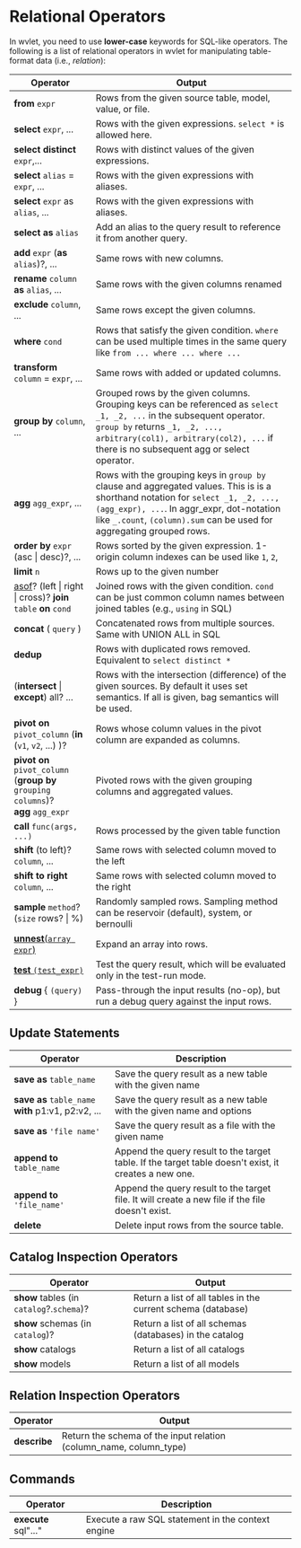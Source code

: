 # Relational Operators

In wvlet, you need to use __lower-case__ keywords for SQL-like operators. The following is a list of relational operators in wvlet for manipulating table-format data (i.e.,
_relation_):

| Operator                                                                                    | Output                                                                                                                                                                                                                                                  |
|---------------------------------------------------------------------------------------------|---------------------------------------------------------------------------------------------------------------------------------------------------------------------------------------------------------------------------------------------------------| 
| __from__ `expr`                                                                             | Rows from the given source table, model, value, or file.                                                                                                                                                                                                |
| __select__ `expr`, ...                                                                      | Rows with the given expressions. `select *` is allowed here.                                                                                                                                                                                            |
| __select distinct__ `expr`,...                                                              | Rows with distinct values of the given expressions.                                                                                                                                                                                                     |
| __select__ `alias` = `expr`, ...                                                            | Rows with the given expressions with aliases.                                                                                                                                                                                                           |
| __select__ `expr` as `alias`, ...                                                           | Rows with the given expressions with aliases.                                                                                                                                                                                                           |
| __select as__ `alias`                                                                       | Add an alias to the query result to reference it from another query.                                                                                                                                                                                    |
| __add__ `expr` (__as__ `alias`)?, ...                                                       | Same rows with new columns.                                                                                                                                                                                                                             |
| __rename__ `column` __as__ `alias`, ...                                                     | Same rows with the given columns renamed                                                                                                                                                                                                                | 
| __exclude__ `column`, ...                                                                   | Same rows except the given columns.                                                                                                                                                                                                                     |
| __where__ `cond`                                                                            | Rows that satisfy the given condition. `where` can be used multiple times in the same query like `from ... where ... where ...`                                                                                                                         |
| __transform__ `column` = `expr`, ...                                                        | Same rows with added or updated columns.                                                                                                                                                                                                                |  
| __group by__ `column`, ...                                                                  | Grouped rows by the given columns. Grouping keys can be referenced as `select _1, _2, ...`  in the subsequent operator. `group by` returns `_1, _2, ..., arbitrary(col1), arbitrary(col2), ...` if there is no subsequent agg or select operator.       |
| __agg__ `agg_expr`, ...                                                                     | Rows with the grouping keys in `group by` clause and aggregated values.  This is is a shorthand notation for `select _1, _2, ..., (agg_expr), ...`. In aggr_expr, dot-notation like `_.count`, `(column).sum` can be used for aggregating grouped rows. |
| __order by__ `expr` (asc \| desc)?, ...                                                     | Rows sorted by the given expression. 1-origin column indexes can be used like `1`, `2`,                                                                                                                                                                 |
| __limit__ `n`                                                                               | Rows up to the given number                                                                                                                                                                                                                             |
| [asof](asof-join.md)? (left \| right \| cross)? __join__ `table` __on__ `cond`                                    | Joined rows with the given condition. `cond` can be just common column names between joined tables (e.g., `using` in SQL)                                                                                                                               |
| __concat__ ( `query` )                                                                      | Concatenated rows from multiple sources. Same with UNION ALL in SQL                                                                                                                                                                                     |
| __dedup__                                                                                   | Rows with duplicated rows removed. Equivalent to `select distinct *`                                                                                                                                                                                    | 
| (__intersect__ \| __except__) all? ...                                                      | Rows with the intersection (difference) of the given sources. By default it uses set semantics. If all is given, bag semantics will be used.                                                                                                            |
| __pivot on__ `pivot_column` (__in__ (`v1`, `v2`, ...) )?                                    | Rows whose column values in the pivot column are expanded as columns.                                                                                                                                                                                   |
| __pivot on__ `pivot_column`<br/> (__group by__ `grouping columns`)?<br/> __agg__ `agg_expr` | Pivoted rows with the given grouping columns and aggregated values.                                                                                                                                                                                     |
| __call__ `func(args, ...)`                                                                  | Rows processed by the given table function                                                                                                                                                                                                              |
| __shift__ (to left)? `column`, ...                                                          | Same rows with selected column moved to the left                                                                                                                                                                                                        |
| __shift to right__ `column`, ...                                                            | Same rows with selected column moved to the right                                                                                                                                                                                                       |
| __sample__ `method`? (`size` rows? \| %)                                                    | Randomly sampled rows. Sampling method can be reservoir (default), system, or bernoulli                                                                                                                                                                 | 
| [__unnest__(`array expr`)](unnest.md)                                                       | Expand an array into rows.                                                                                                                                                                                                                              | 
| [__test__ `(test_expr)`](test-syntax.md)                                                    | Test the query result, which will be evaluated only in the test-run mode.                                                                                                                                                                               |
| __debug__ \{ `(query)` \}                                                                     | Pass-through the input results (no-op), but run a debug query against the input rows.                                                                                                                                                  |

## Update Statements

| Operator                                            | Description                                                                                           |
|-----------------------------------------------------|-------------------------------------------------------------------------------------------------------|
| __save as__ `table_name`                            | Save the query result as a new table with the given name                                              |
| __save as__ `table_name` __with__ p1:v1, p2:v2, ... | Save the query result as a new table with the given name and options                                  |
| __save as__ `'file name'`                           | Save the query result as a file with the given name                                                   |
| __append to__ `table_name`                          | Append the query result to the target table. If the target table doesn't exist, it creates a new one. |
| __append to__ `'file_name'`                         | Append the query result to the target file. It will create a new file if the file doesn't exist.      |
| __delete__                                          | Delete input rows from the source table.                                                              |

## Catalog Inspection Operators

| Operator     | Output                                                             |
|--------------|--------------------------------------------------------------------|
| __show__ tables (in `catalog`?.`schema`)? | Return a list of all tables in the current schema (database)   |
| __show__ schemas (in `catalog`)?| Return a list of all schemas (databases) in the catalog        |
| __show__ catalogs | Return a list of all catalogs                                 |
| __show__ models  | Return a list of all models                                    |

## Relation Inspection Operators

| Operator     | Output                                                             |
|--------------|--------------------------------------------------------------------|
| __describe__ | Return the schema of the input relation (column_name, column_type) |

## Commands

| Operator             | Description                                       |
|----------------------|---------------------------------------------------|
| __execute__ sql"..." | Execute a raw SQL statement in the context engine |

